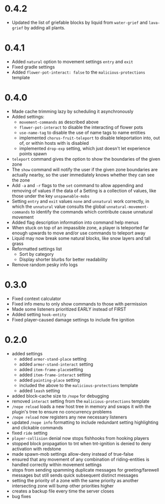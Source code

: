 # 0.4.2

- Updated the list of griefable blocks by liquid from `water-grief` and `lava-grief`
  by adding all plants.

# 0.4.1

- Added `natural` option to movement settings `entry` and `exit`
- Fixed gradle settings
- Added `flower-pot-interact: false` to the `malicious-protections` template

# 0.4.0

- Made cache trimming lazy by scheduling it asynchronously
- Added settings:
    - `movement-commands` as described above
    - `flower-pot-interact` to disable the interacting of flower pots
    - `use-name-tag` to disable the use of name tags to name entities
    - implemented `chorus-fruit-teleport` to disable teleportation into, out of, or within hosts with is disabled
    - implemented `drop-exp` setting, which just doesn't let experience points spawn
- `teleport` command gives the option to show the boundaries of the given zone
- The `show` command will notify the user if the given zone boundaries are actually nearby, so the user immediately
  knows whether they can see the zone
- Add `-a` and `-r` flags to the `set` command to allow appending and removing of values if the data of a Setting is a
  collection of values, like those under the key `unspawnable-mobs`
- Setting `entry` and `exit` values `none` and `unnatural` work correctly, in which the `unnatural` value consults the
  global `unnatural-movement-commands` to identify the commands which contribute cause unnatural movement
- Added flag description information into command help menus
- When stuck on top of an impassible zone, a player is teleported far enough upwards to move and/or use commands to
  teleport away
- Liquid may now break some natural blocks, like snow layers and tall grass
- Reformatted settings list
    - Sort by category
    - Display shorter blurbs for better readability
- Remove random pesky info logs

# 0.3.0

- Fixed context calculator
- Fixed info menu to only show commands to those with permission
- Made some listeners prioritized EARLY instead of FIRST
- Added setting `hook-entity`
- Fixed player-caused damage settings to include fire ignition

# 0.2.0

- added settings
    - added `armor-stand-place` setting
    - added `armor-stand-interact` setting
    - added `item-frame-place`setting
    - added `item-frame-interact` setting
    - added `painting-place` setting
    - included the above to the `malicious-protections` template
    - added `leash` setting
- added block-cache size to `/nope` for debugging
- removed `interact` setting from the `malicious-protections` template
- `/nope reload` loads a new host tree in memory and swaps it with the plugin's tree to ensure no concurrency problems
- `/nope reload` now registers any new necessary listeners
- updated `/nope info` formatting to include redundant setting highlighting and clickable commands
- fixed `ride` setting
- `player-collision` denial now stops fishhooks from hooking players
- stopped block propagation to tnt when tnt-ignition is denied to deny activation with redstone
- made spawn-mob settings allow-deny instead of true-false
- ensured that any movement of any combination of riding-entities is handled correctly within movement settings
- stops from sending spamming duplicate messages for greeting/farewell messages but still sends quick subsequent
  distinct messages
- setting the priority of a zone with the same priority as another intersecting zone will bump other priorities higher
- creates a backup file every time the server closes
- bug fixes
